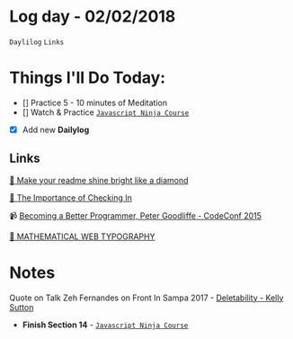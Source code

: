 # Log day - 02/02/2018

`Daylilog` `Links`

# Things I'll Do Today:

- [] Practice 5 - 10 minutes of Meditation
- [] Watch & Practice [`Javascript Ninja Course`](https://github.com/wgoulart/course-javascript-ninja)
- [x] Add new **Dailylog**

## Links
[📰 Make your readme shine bright like a diamond](https://vadimdemedes.com/posts/make-your-readme-shine-bright-like-a-diamond)

[📰 The Importance of Checking In](https://the-pastry-box-project.net/una-kravets/2018-january-27)

📹 [Becoming a Better Programmer, Peter Goodliffe - CodeConf 2015](https://www.youtube.com/watch?v=85fXs6cQETQ)

[📰 MATHEMATICAL WEB TYPOGRAPHY](http://jxnblk.com/writing/posts/mathematical-web-typography/)

# Notes
Quote on Talk Zeh Fernandes on Front In Sampa 2017 - [Deletability - Kelly Sutton](https://kellysutton.com/2017/05/29/deletability.html)

- **Finish Section 14** - [`Javascript Ninja Course`](https://github.com/wgoulart/course-javascript-ninja)
